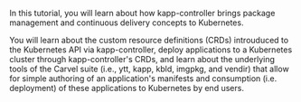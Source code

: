 In this tutorial, you will learn about how kapp-controller brings package management
and continuous delivery concepts to Kubernetes. 

You will learn about the custom resource definitions (CRDs) introuduced 
to the Kubernetes API via kapp-controller, deploy applications to a Kubernetes cluster 
through kapp-controller's CRDs, and learn about the underlying tools of the Carvel suite (i.e., 
ytt, kapp, kbld, imgpkg, and vendir) that allow for simple authoring of an application's manifests 
and consumption (i.e. deployment) of these applications to Kubernetes by end users.
